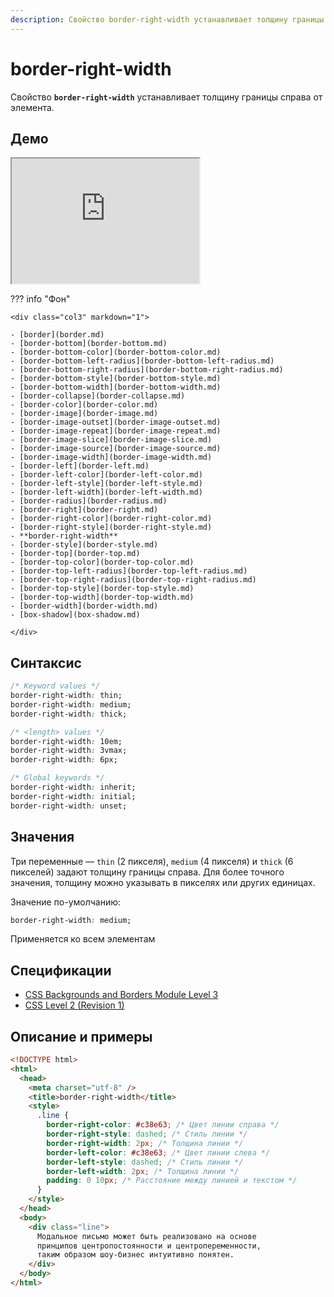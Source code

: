 ```yaml
---
description: Свойство border-right-width устанавливает толщину границы справа от элемента
---
```


# border-right-width

Свойство **`border-right-width`** устанавливает толщину границы справа от элемента.

## Демо

<iframe class="interactive is-default-height" height="200" src="https://interactive-examples.mdn.mozilla.net/pages/css/border-right-width.html" title="MDN Web Docs Interactive Example" loading="lazy" data-readystate="complete"></iframe>

??? info "Фон"

    <div class="col3" markdown="1">

    - [border](border.md)
    - [border-bottom](border-bottom.md)
    - [border-bottom-color](border-bottom-color.md)
    - [border-bottom-left-radius](border-bottom-left-radius.md)
    - [border-bottom-right-radius](border-bottom-right-radius.md)
    - [border-bottom-style](border-bottom-style.md)
    - [border-bottom-width](border-bottom-width.md)
    - [border-collapse](border-collapse.md)
    - [border-color](border-color.md)
    - [border-image](border-image.md)
    - [border-image-outset](border-image-outset.md)
    - [border-image-repeat](border-image-repeat.md)
    - [border-image-slice](border-image-slice.md)
    - [border-image-source](border-image-source.md)
    - [border-image-width](border-image-width.md)
    - [border-left](border-left.md)
    - [border-left-color](border-left-color.md)
    - [border-left-style](border-left-style.md)
    - [border-left-width](border-left-width.md)
    - [border-radius](border-radius.md)
    - [border-right](border-right.md)
    - [border-right-color](border-right-color.md)
    - [border-right-style](border-right-style.md)
    - **border-right-width**
    - [border-style](border-style.md)
    - [border-top](border-top.md)
    - [border-top-color](border-top-color.md)
    - [border-top-left-radius](border-top-left-radius.md)
    - [border-top-right-radius](border-top-right-radius.md)
    - [border-top-style](border-top-style.md)
    - [border-top-width](border-top-width.md)
    - [border-width](border-width.md)
    - [box-shadow](box-shadow.md)

    </div>

## Синтаксис

```css
/* Keyword values */
border-right-width: thin;
border-right-width: medium;
border-right-width: thick;

/* <length> values */
border-right-width: 10em;
border-right-width: 3vmax;
border-right-width: 6px;

/* Global keywords */
border-right-width: inherit;
border-right-width: initial;
border-right-width: unset;
```

## Значения

Три переменные — `thin` (2 пикселя), `medium` (4 пикселя) и `thick` (6 пикселей) задают толщину границы справа. Для более точного значения, толщину можно указывать в пикселях или других единицах.

Значение по-умолчанию:

```css
border-right-width: medium;
```

Применяется ко всем элементам

## Спецификации

- [CSS Backgrounds and Borders Module Level 3](http://dev.w3.org/csswg/css3-background/#the-border-width)
- [CSS Level 2 (Revision 1)](http://www.w3.org/TR/CSS2/box.html#border-width-properties)

## Описание и примеры

```html
<!DOCTYPE html>
<html>
  <head>
    <meta charset="utf-8" />
    <title>border-right-width</title>
    <style>
      .line {
        border-right-color: #c38e63; /* Цвет линии справа */
        border-right-style: dashed; /* Стиль линии */
        border-right-width: 2px; /* Толщина линии */
        border-left-color: #c38e63; /* Цвет линии слева */
        border-left-style: dashed; /* Стиль линии */
        border-left-width: 2px; /* Толщина линии */
        padding: 0 10px; /* Расстояние между линией и текстом */
      }
    </style>
  </head>
  <body>
    <div class="line">
      Модальное письмо может быть реализовано на основе
      принципов центропостоянности и центропеременности,
      таким образом шоу-бизнес интуитивно понятен.
    </div>
  </body>
</html>
```
